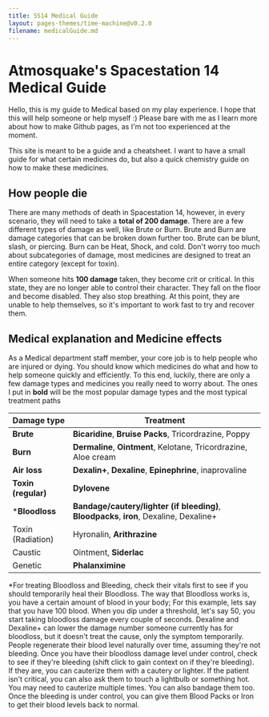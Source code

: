 ```yaml
---
title: SS14 Medical Guide
layout: pages-themes/time-machine@v0.2.0
filename: medicalGuide.md
---
```

# Atmosquake's Spacestation 14 Medical Guide
Hello, this is my guide to Medical based on my play experience. I hope that this will help someone or help myself :) Please bare with me as I learn more about how to make Github pages, as I'm not too experienced at the moment.

This site is meant to be a guide and a cheatsheet. I want to have a small guide for what certain medicines do, but also a quick chemistry guide on how to make these medicines.

## How people die
There are many methods of death in Spacestation 14, however, in every scenario, they will need to take a **total of 200 damage**. There are a few different types of damage as well, like Brute or Burn. Brute and Burn are damage categories that can be broken down further too. Brute can be blunt, slash, or piercing. Burn can be Heat, Shock, and cold. Don't worry too much about subcategories of damage, most medicines are designed to treat an entire category (except for toxin).

When someone hits **100 damage** taken, they become crit or critical. In this state, they are no longer able to control their character. They fall on the floor and become disabled. They also stop breathing. At this point, they are unable to help themselves, so it's important to work fast to try and recover them.

## Medical explanation and Medicine effects
As a Medical department staff member, your core job is to help people who are injured or dying. You should know which medicines do what and how to help someone quickly and efficiently. To this end, luckily, there are only a few damage types and medicines you really need to worry about. The ones I put in **bold** will be the most popular damage types and the most typical treatment paths 

__Damage type__ | __Treatment__ 
--- | --- 
**Brute** | **Bicaridine**, **Bruise Packs**, Tricordrazine, Poppy 
**Burn** | **Dermaline**, **Ointment**, Kelotane, Tricordrazine, Aloe cream
**Air loss** | **Dexalin+**, **Dexaline**, **Epinephrine**, inaprovaline
**Toxin (regular)** | **Dylovene**
***Bloodloss** | **Bandage/cautery/lighter (if bleeding)**, **Bloodpacks**, **iron**, Dexaline, Dexaline+
Toxin (Radiation) | Hyronalin, **Arithrazine**
Caustic | Ointment, **Siderlac**
Genetic | **Phalanximine**

*For treating Bloodloss and Bleeding, check their vitals first to see if you should temporarily heal their Bloodloss. The way that Bloodloss works is, you have a certain amount of blood in your body; For this example, lets say that you have 100 blood. When you dip under a threshold, let's say 50, you start taking bloodloss damage every couple of seconds. Dexaline and Dexaline+ can lower the damage number someone currently has for bloodloss, but it doesn't treat the cause, only the symptom temporarily. People regenerate their blood level naturally over time, assuming they're not bleeding. Once you have their bloodloss damage level under control, check to see if they're bleeding (shift click to gain context on if they're bleeding). If they are, you can cauterize them with a cautery or lighter. If the patient isn't critical, you can also ask them to touch a lightbulb or something hot. You may need to cauterize multiple times. You can also bandage them too. Once the bleeding is under control, you can give them Blood Packs or Iron to get their blood levels back to normal.